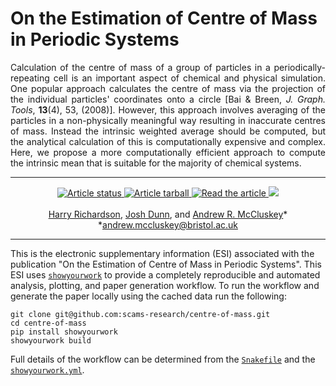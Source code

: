 # On the Estimation of Centre of Mass in Periodic Systems

<p align="justify">
Calculation of the centre of mass of a group of particles in a periodically-repeating cell is an important aspect of chemical and physical simulation. 
One popular approach calculates the centre of mass via the projection of the individual particles' coordinates onto a circle [Bai & Breen, <i>J. Graph. Tools</i>, <b>13</b>(4), 53, (2008)].
However, this approach involves averaging of the particles in a non-physically meaningful way resulting in inaccurate centres of mass. 
Instead the intrinsic weighted average should be computed, but the analytical calculation of this is computationally expensive and complex. 
Here, we propose a more computationally efficient approach to compute the intrinsic mean that is suitable for the majority of chemical systems. 
</p>

---
<p align="center">
<a href="https://github.com/scams-research/centre-of-mass/actions/workflows/build.yml">
<img src="https://github.com/scams-research/centre-of-mass/actions/workflows/build.yml/badge.svg" alt="Article status"/>
</a>
<a href="https://github.com/scams-research/centre-of-mass/raw/main-pdf/arxiv.tar.gz">
<img src="https://img.shields.io/badge/article-tarball-blue.svg?style=flat" alt="Article tarball"/>
</a>
<a href="https://github.com/scams-research/centre-of-mass/raw/main-pdf/ms.pdf">
<img src="https://img.shields.io/badge/article-pdf-blue.svg?style=flat" alt="Read the article"/>
</a>
<a href="https://arxiv.org/abs/2501.14578">
<img src="https://img.shields.io/badge/arXiv-2501.14578-orange.svg"/>
</a>
<br><br>
<a href= "https://orcid.org/0009-0002-6808-4573">Harry Richardson</a>,
<a href="https://orcid.org/0000-0003-2659-0806">Josh Dunn</a>,
and 
<a href="https://orcid.org/0000-0003-3381-5911">Andrew R. McCluskey</a>&ast;<br>
&ast;<a href="mailto:andrew.mccluskey@bristol.ac.uk">andrew.mccluskey@bristol.ac.uk</a>
</p>

---

This is the electronic supplementary information (ESI) associated with the publication "On the Estimation of Centre of Mass in Periodic Systems". 
This ESI uses [`showyourwork`](https://show-your.work) to provide a completely reproducible and automated analysis, plotting, and paper generation workflow. 
To run the workflow and generate the paper locally using the cached data run the following: 
```
git clone git@github.com:scams-research/centre-of-mass.git
cd centre-of-mass
pip install showyourwork
showyourwork build 
```
Full details of the workflow can be determined from the [`Snakefile`](https://github.com/scams-research/centre-of-mass/blob/main/Snakefile) and the [`showyourwork.yml`](https://github.com/scams-research/centre-of-mass/blob/main/showyourwork.yml).
